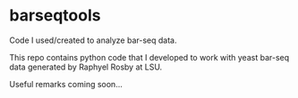 barseqtools
===========

Code I used/created to analyze bar-seq data.

This repo contains python code that I developed to work with yeast bar-seq data generated by Raphyel Rosby at LSU.

Useful remarks coming soon...
